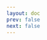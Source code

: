 ```yaml
---
layout: doc
prev: false
next: false
---
```


<CustomItemBox :item="{
  name: '《愚蠢的精灵》',
  icon: '/wiki/item/book_b_05.png',
  type: '书籍',
  description: '',
  params: {
    stack: 1,
    durability: -1 
  },
  obtain: {
    found: [],
    npc: [],
    shop: [],
    gardening: []
  }
}" />
